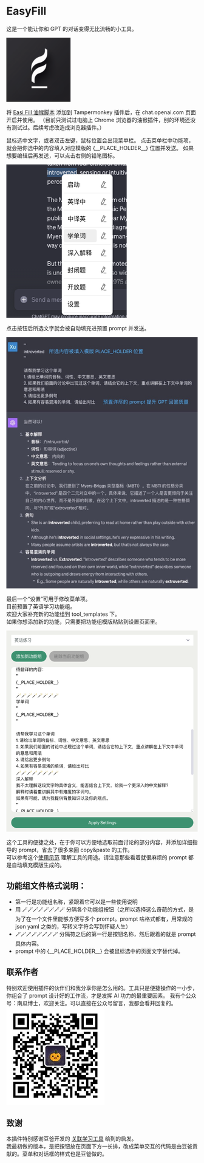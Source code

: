 # EasyFill  
这是一个能让你和 GPT 的对话变得无比流畅的小工具。  

![logo](imgs/logo.jpg)

将 [Easi Fill 油猴脚本](./easyfill_tampermonkey_script.js) 添加到 Tampermonkey 插件后，在 chat.openai.com 页面开启并使用。
（目前只测试过电脑上 Chrome 浏览器的油猴插件，别的环境还没有测试过。后续考虑改造成浏览器插件。）  

鼠标选中文字，或者双击左键，鼠标位置会出现菜单栏。
点击菜单栏中功能项，就会把你选中的内容填入对应模版的 {\_\_PLACE_HOLDER\_\_} 位置并发送。
如果想要编辑后再发送，可以点击右侧的铅笔图标。  

![按钮](imgs/menu.jpg)

点击按钮后所选文字就会被自动填充进预置 prompt 并发送。  

![结果](imgs/result.jpg)

最后一个“设置”可用于修改菜单项。  
目前预置了英语学习功能组。    
欢迎大家补充新的功能组到 tool_templates 下。  
如果你想添加新的功能，只需要把功能组模版粘贴到设置页面里。    

![设置页面](imgs/edit_settings.jpg)

这个工具的便捷之处，在于你可以方便地选取前面讨论的部分内容，并添加详细指导的 prompt，省去了很多来回 copy&paste 的工作。  
可以参考这个[使用示范](https://chat.openai.com/share/56c0665b-7265-47ac-b40a-774bf3fc557e) 理解工具的用途。请注意那些看着就很麻烦的 prompt 都是自动填充模版生成的。

## 功能组文件格式说明：

* 第一行是功能组名称，紧跟着它可以是一些使用说明
* 用 🪄🪄🪄🪄🪄🪄🪄🪄 分隔各个功能组按钮（之所以选择这么奇葩的方式，是为了在一个文件里能够方便写多个 prompt。prompt 啥格式都有，用常规的 json yaml 之类的，写转义字符会写到怀疑人生）
* 🪄🪄🪄🪄🪄🪄🪄🪄 分隔符之后的第一行是按钮名称，然后跟着的就是 prompt 具体内容。
* prompt 中的 {\_\_PLACE_HOLDER\_\_} 会被鼠标选中的页面文字替代掉。


## 联系作者

特别欢迎使用插件的伙伴们和我分享你是怎么用的。工具只是便捷操作的一小步，你组合了 prompt 设计好的工作流，才是发挥 AI 功力的最重要因素。
我有个公众号：南瓜博士，欢迎关注。可以直接在公众号留言，我都会看并回复的。
![南瓜博士](imgs/qrcode.jpeg)  


## 致谢

本插件特别感谢豆爸开发的 [关联学习工具](https://waytoagi.feishu.cn/wiki/XMgawFyCVimUSTkeJvHckF9inLc) 给到的启发。  
我最初做的版本，是把按钮放在页面下方一长排，改成菜单交互的代码是由豆爸贡献的。菜单和对话框的样式也是豆爸做的。



